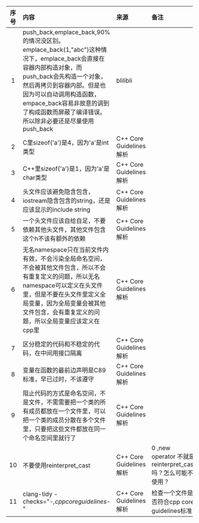 | 序号 | 内容                                                                                                                                                                                        | 来源                    | 备注                                            | 类型        |
|:--:|:------------------------------------------------------------------------------------------------------------------------------------------------------------------------------------------|:----------------------|:----------------------------------------------|:----------|
| 1  | push_back,emplace_back,90%的情况没区别。emplace_back(1,"abc")这种情况下，emplace_back会直接在容器内部构造对象，而push_back会先构造一个对象，然后再拷贝到容器内部。但是也因为可以自动调用构造函数，empace_back容易非故意的调到了构成函数而屏蔽了编译错误。所以除非必要还是尽量使用push_back | blilibli              |                                               | tip       |
| 2  | C里sizeof('a')是4，因为'a'是int类型                                                                                                                                                               | C++ Core Guidelines解析 |                                               | tip       |
| 3  | C++里sizeof('a')是1，因为'a'是char类型                                                                                                                                                            | C++ Core Guidelines解析 |                                               | tip       |
| 4  | 头文件应该避免隐含包含，iostream隐含包含的string，还是应该显示的include string                                                                                                                                     | C++ Core Guidelines解析 |                                               | tip       |
| 5  | 一个头文件应该自给自足，不要依赖其他头文件，其他文件包含这个h不该有额外的依赖                                                                                                                                                   | C++ Core Guidelines解析 |                                               | tip       |
| 6  | 无名namespace只在当前文件内有效，不会污染全局命名空间，不会被其他文件包含，所以不会有重复定义的问题，所以无名namespace可以定义在头文件里，但是不要在头文件里定义全局变量，因为全局变量会被其他文件包含，会有重复定义的问题，所以全局变量应该定义在cpp里                                                    | C++ Core Guidelines解析 |                                               | tip       |
| 7  | 区分稳定的代码和不稳定的代码，在中间用接口隔离                                                                                                                                                                   | C++ Core Guidelines解析 |                                               | tip       |
| 8  | 变量在函数的最前边声明是C89标准，早已过时，不该遵守                                                                                                                                                               | C++ Core Guidelines解析 |                                               | tip       |
| 9  | 阻止代码的方式是命名空间，不是文件，不需需要把一个类的所有成员都放在一个文件里，可以把一个类的成员分散在多个文件里，只要把这些文件都放在同一个命名空间里就行了                                                                                                           | C++ Core Guidelines解析 |                                               | tip       |
| 10 | 不要使用reinterpret_cast                                                                                                                                                                      | C++ Core Guidelines解析 | 0 ,new operator 不就是reinterpret_cast吗？怎么可能不使用？ | pointview |
| 11 | clang-tidy -checks="-*,cppcoreguidelines-*" <file>                                                                                                                                        | C++ Core Guidelines解析 | 检查一个文件是否符合cpp core guidelines标准               | tip       |
